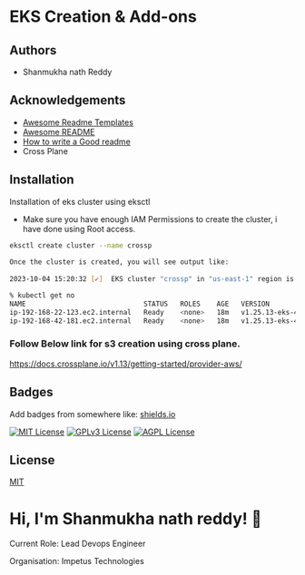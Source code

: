 
# EKS Creation & Add-ons




## Authors

- Shanmukha nath Reddy



## Acknowledgements

 - [Awesome Readme Templates](https://awesomeopensource.com/project/elangosundar/awesome-README-templates)
 - [Awesome README](https://github.com/matiassingers/awesome-readme)
 - [How to write a Good readme](https://bulldogjob.com/news/449-how-to-write-a-good-readme-for-your-github-project)
 - Cross Plane 




## Installation

Installation of eks cluster using eksctl

- Make sure you have enough IAM Permissions to create the cluster,  i have done using Root access.
```bash
eksctl create cluster --name crossp
  
Once the cluster is created, you will see output like:
  
2023-10-04 15:20:32 [✔]  EKS cluster "crossp" in "us-east-1" region is ready

% kubectl get no
NAME                             STATUS   ROLES    AGE   VERSION
ip-192-168-22-123.ec2.internal   Ready    <none>   18m   v1.25.13-eks-43840fb
ip-192-168-42-181.ec2.internal   Ready    <none>   18m   v1.25.13-eks-43840fb
```
### Follow Below link for s3 creation using cross plane. 
https://docs.crossplane.io/v1.13/getting-started/provider-aws/


## Badges

Add badges from somewhere like: [shields.io](https://shields.io/)

[![MIT License](https://img.shields.io/badge/License-MIT-green.svg)](https://choosealicense.com/licenses/mit/)
[![GPLv3 License](https://img.shields.io/badge/License-GPL%20v3-yellow.svg)](https://opensource.org/licenses/)
[![AGPL License](https://img.shields.io/badge/license-AGPL-blue.svg)](http://www.gnu.org/licenses/agpl-3.0)


## License

[MIT](https://choosealicense.com/licenses/mit/)


# Hi, I'm Shanmukha nath reddy! 👋
Current Role: Lead Devops Engineer 

Organisation: Impetus Technologies


